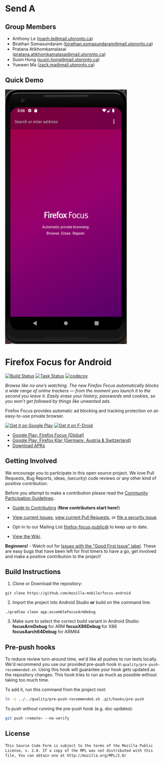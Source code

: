 # Send A
## Group Members
+ Anthony Le (ioanh.le@mail.utoronto.ca)
+ Birathan Somasundaram (birathan.somasundaram@mail.utoronto.ca)
+ Pratana Atikhomkamalasai (pratana.atikhomkamalasai@mail.utoronto.ca)
+ Suxin Hong (suxin.hong@mail.utoronto.ca)
+ Yuewen Ma (zack.ma@mail.utoronto.ca)

  
## Quick Demo
![Quick Demo](https://github.com/CSCD01/team_07-project/blob/master/Deliverables/Deliverable%204/demo.gif)


# Firefox Focus for Android

[![Build Status](https://travis-ci.org/mozilla-mobile/focus-android.svg?branch=master)](https://travis-ci.org/mozilla-mobile/focus-android)
[![Task Status](https://github.taskcluster.net/v1/repository/mozilla-mobile/focus-android/master/badge.svg)](https://github.taskcluster.net/v1/repository/mozilla-mobile/focus-android/master/latest)
[![codecov](https://codecov.io/gh/mozilla-mobile/focus-android/branch/master/graph/badge.svg)](https://codecov.io/gh/mozilla-mobile/focus-android/branch/master)


_Browse like no one’s watching. The new Firefox Focus automatically blocks a wide range of online trackers — from the moment you launch it to the second you leave it. Easily erase your history, passwords and cookies, so you won’t get followed by things like unwanted ads._ 

Firefox Focus provides automatic ad blocking and tracking protection on an easy-to-use private browser.

<a href="https://play.google.com/store/apps/details?id=org.mozilla.focus" target="_blank"><img src="https://play.google.com/intl/en_us/badges/images/generic/en-play-badge.png" alt="Get it on Google Play" height="90"/></a>
<a href="https://f-droid.org/en/packages/org.mozilla.klar/" target="_blank">
<img src="https://f-droid.org/badge/get-it-on.png" alt="Get it on F-Droid" height="90"/></a>

* [Google Play: Firefox Focus (Global)](https://play.google.com/store/apps/details?id=org.mozilla.focus)
* [Google Play: Firefox Klar (Germany, Austria & Switzerland)](https://play.google.com/store/apps/details?id=org.mozilla.klar)
* [Download APKs](https://github.com/mozilla-mobile/focus-android/releases)

## Getting Involved


We encourage you to participate in this open source project. We love Pull Requests, Bug Reports, ideas, (security) code reviews or any other kind of positive contribution. 

Before you attempt to make a contribution please read the [Community Participation Guidelines](https://www.mozilla.org/en-US/about/governance/policies/participation/).

* [Guide to Contributing](https://github.com/mozilla-mobile/shared-docs/blob/master/android/CONTRIBUTING.md) (**New contributors start here!**)

* [View current Issues](https://github.com/mozilla-mobile/focus-android/issues), [view current Pull Requests](https://github.com/mozilla-mobile/focus-android/pulls), or [file a security issue][sec issue].

* Opt-in to our Mailing List [firefox-focus-public@](https://mail.mozilla.org/listinfo/firefox-focus-public) to keep up to date.

* [View the Wiki](https://github.com/mozilla-mobile/focus-android/wiki).

**Beginners!** - Watch out for [Issues with the "Good First Issue" label](https://github.com/mozilla-mobile/focus-android/issues?q=is%3Aopen+is%3Aissue+label%3A%22good+first+issue%22). These are easy bugs that have been left for first timers to have a go, get involved and make a positive contribution to the project!

## Build Instructions


1. Clone or Download the repository:

  ```shell
  git clone https://github.com/mozilla-mobile/focus-android
  ```

2. Import the project into Android Studio **or** build on the command line:

  ```shell
  ./gradlew clean app:assembleFocusArmDebug
  ```

3. Make sure to select the correct build variant in Android Studio:
**focusArmDebug** for ARM
**focusX86Debug** for X86
**focusAarch64Debug** for ARM64

## Pre-push hooks
To reduce review turn-around time, we'd like all pushes to run tests locally. We'd
recommend you use our provided pre-push hook in `quality/pre-push-recommended.sh`.
Using this hook will guarantee your hook gets updated as the repository changes.
This hook tries to run as much as possible without taking too much time.

To add it, run this command from the project root:
```sh
ln -s ../../quality/pre-push-recommended.sh .git/hooks/pre-push
```

To push without running the pre-push hook (e.g. doc updates):
```sh
git push <remote> --no-verify
```

## License


    This Source Code Form is subject to the terms of the Mozilla Public
    License, v. 2.0. If a copy of the MPL was not distributed with this
    file, You can obtain one at http://mozilla.org/MPL/2.0/

[sec issue]: https://bugzilla.mozilla.org/enter_bug.cgi?assigned_to=nobody%40mozilla.org&bug_file_loc=http%3A%2F%2F&bug_ignored=0&bug_severity=normal&bug_status=NEW&cf_fx_iteration=---&cf_fx_points=---&component=Security%3A%20Android&contenttypemethod=autodetect&contenttypeselection=text%2Fplain&defined_groups=1&flag_type-4=X&flag_type-607=X&flag_type-791=X&flag_type-800=X&flag_type-803=X&form_name=enter_bug&groups=firefox-core-security&maketemplate=Remember%20values%20as%20bookmarkable%20template&op_sys=Unspecified&priority=--&product=Focus&rep_platform=Unspecified&target_milestone=---&version=---
